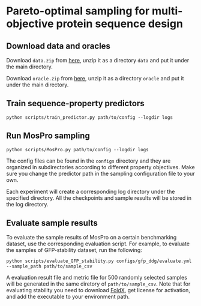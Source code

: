 # Pareto-optimal sampling for multi-objective protein sequence design

## Download data and oracles
Download `data.zip` from [here](https://www.dropbox.com/scl/fi/v6rsdcnah88vfp4wkmn9z/data.zip?rlkey=atphgvxj5acwzmya9vp0uemdw&dl=0), unzip it as a directory `data` and put it under the main directory. 

Download `oracle.zip` from [here](https://www.dropbox.com/scl/fi/4btqejohjbj6h75hlvn1w/oracles.zip?rlkey=7k4p3rf8ynv2a8xwa4q70irrj&dl=0), unzip it as a directory `oracle` and put it under the main directory.

## Train sequence-property predictors
```
python scripts/train_predictor.py path/to/config --logdir logs
```

## Run MosPro sampling
```
python scripts/MosPro.py path/to/config --logdir logs
```
The config files can be found in the `configs` directory and they are organized in subdirectories according to different property objectives. Make sure you change the predictor path in the sampling configuration file to your own.

Each experiment will create a corresponding log directory under the specified directory. All the checkpoints and sample results will be stored in the log directory.

## Evaluate sample results
To evaluate the sample results of MosPro on a certain benchmarking dataset, use the corresponding evaluation script. For example, to evaluate the samples of GFP-stability dataset, run the following:
```
python scripts/evaluate_GFP_stability.py configs/gfp_ddg/evaluate.yml --sample_path path/to/sample_csv
```
A evaluation result file and metric file for 500 randomly selected samples will be generated in the same diretory of `path/to/sample_csv`. Note that for evaluating stability you need to download [FoldX](https://foldxsuite.crg.eu/), get license for activation, and add the executable to your environment path.